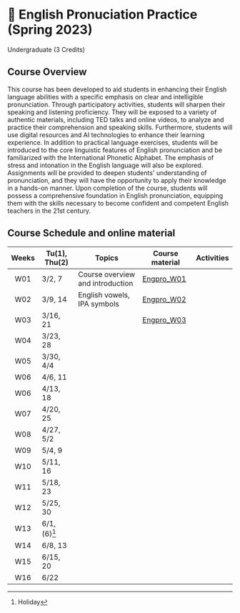# 🌱 English Pronuciation Practice (Spring 2023)
Undergraduate (3 Credits)

## Course Overview

This course has been developed to aid students in enhancing their English language abilities with a specific emphasis on clear and intelligible pronunciation. Through participatory activities, students will sharpen their speaking and listening proficiency. They will be exposed to a variety of authentic materials, including TED talks and online videos, to analyze and practice their comprehension and speaking skills. Furthermore, students will use digital resources and AI technologies to enhance their learning experience. In addition to practical language exercises, students will be introduced to the core linguistic features of English pronunciation and be familiarized with the International Phonetic Alphabet. The emphasis of stress and intonation in the English language will also be explored. Assignments will be provided to deepen students' understanding of pronunciation, and they will have the opportunity to apply their knowledge in a hands-on manner. Upon completion of the course, students will possess a comprehensive foundation in English pronunciation, equipping them with the skills necessary to become confident and competent English teachers in the 21st century.


## Course Schedule and online material

|Weeks|Tu(1), Thu(2)|Topics|Course material|Activities|
|:--:|--|--|--|--|
|W01|3/2, 7|Course overview and introduction|[Engpro_W01](https://github.com/MK316/Spring2023/blob/main/Engpro/Engpro_W01.ipynb)||
|W02|3/9, 14|English vowels, IPA symbols|[Engpro_W02](https://github.com/MK316/Spring2023/blob/main/Engpro/Engpro_W02.ipynb)||
|W03|3/16, 21||[Engpro_W03](https://github.com/MK316/Spring2023/blob/main/Engpro/Engpro_W03.ipynb)||
|W04|3/23, 28||||
|W05|3/30, 4/4||||
|W06|4/6, 11||||
|W06|4/13, 18||||
|W07|4/20, 25||||
|W08|4/27, 5/2||||
|W09|5/4, 9||||
|W10|5/11, 16||||
|W11|5/18, 23||||
|W12|5/25, 30||||
|W13|6/1, (6)[^1]||||
|W14|6/8, 13||||
|W15|6/15, 20||||
|W16|6/22||||

[^1]: Holiday
